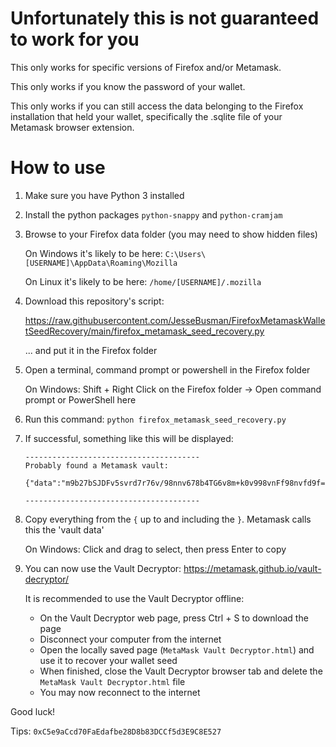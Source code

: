 # Unfortunately this is not guaranteed to work for you

This only works for specific versions of Firefox and/or Metamask.

This only works if you know the password of your wallet.

This only works if you can still access the data belonging to the Firefox installation that held your wallet, specifically the .sqlite file of your Metamask browser extension.

# How to use
1. Make sure you have Python 3 installed
2. Install the python packages `python-snappy` and `python-cramjam`
3. Browse to your Firefox data folder (you may need to show hidden files)

   On Windows it's likely to be here: `C:\Users\[USERNAME]\AppData\Roaming\Mozilla`

   On Linux it's likely to be here: `/home/[USERNAME]/.mozilla`
   
4. Download this repository's script:
   
   https://raw.githubusercontent.com/JesseBusman/FirefoxMetamaskWalletSeedRecovery/main/firefox_metamask_seed_recovery.py
   
   ... and put it in the Firefox folder

5. Open a terminal, command prompt or powershell in the Firefox folder
   
   On Windows: Shift + Right Click on the Firefox folder -> Open command prompt or PowerShell here

6. Run this command: `python firefox_metamask_seed_recovery.py`

7. If successful, something like this will be displayed:

   ```
   ---------------------------------------
   Probably found a Metamask vault:

   {"data":"m9b27bSJDFv5svrd7r76v/98nnv678b4TG6v8m+k0v998vnFf98nvfd9f==","iv":"8bbsvdG/G453==","salt":"AS6D/faas+8JJSD="}

   ---------------------------------------
   ```

8. Copy everything from the `{` up to and including the `}`. Metamask calls this the 'vault data'

   On Windows: Click and drag to select, then press Enter to copy

9. You can now use the Vault Decryptor: https://metamask.github.io/vault-decryptor/

   It is recommended to use the Vault Decryptor offline:
   - On the Vault Decryptor web page, press Ctrl + S to download the page
   - Disconnect your computer from the internet
   - Open the locally saved page (`MetaMask Vault Decryptor.html`) and use it to recover your wallet seed
   - When finished, close the Vault Decryptor browser tab and delete the `MetaMask Vault Decryptor.html` file
   - You may now reconnect to the internet

Good luck!

Tips: `0xC5e9aCcd70FaEdafbe28D8b83DCCf5d3E9C8E527`
